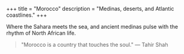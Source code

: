 +++
title = "Morocco"
description = "Medinas, deserts, and Atlantic coastlines."
+++

Where the Sahara meets the sea, and ancient medinas pulse with the rhythm of North African life.

> "Morocco is a country that touches the soul." — Tahir Shah
